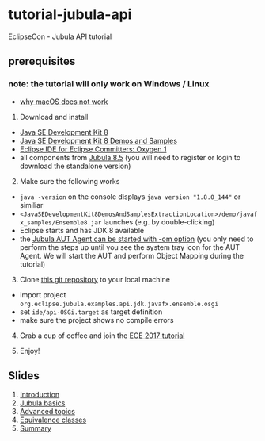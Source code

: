 # tutorial-jubula-api
EclipseCon - Jubula API tutorial

## prerequisites

### note: the tutorial will only work on Windows / Linux
- [why macOS does not work](http://eclip.se/525658)

1. Download and install
- [Java SE Development Kit 8](http://www.oracle.com/technetwork/java/javase/downloads/index.html)
- [Java SE Development Kit 8 Demos and Samples](http://www.oracle.com/technetwork/java/javase/downloads/jdk8-downloads-2133151.html) 
- [Eclipse IDE for Eclipse Committers: Oxygen 1](http://www.eclipse.org/downloads/packages/eclipse-ide-eclipse-committers/oxygen1)
- all components from [Jubula 8.5](https://testing.bredex.de/jubula-download-page.html) (you will need to register or login to download the standalone version)

2. Make sure the following works
- `java -version` on the console displays `java version "1.8.0_144"` or similiar
- `<JavaSEDevelopmentKit8DemosAndSamplesExtractionLocation>/demo/javafx_samples/Ensemble8.jar` launches (e.g. by double-clicking)
- Eclipse starts and has JDK 8 available
- the [Jubula AUT Agent can be started with -om option](https://testing.bredex.de/faqs/how-can-i-perform-mapping-when-using-the-api-without-requiring-the-ite.html) (you only need to perform the steps up until you see the system tray icon for the AUT Agent. We will start the AUT and perform Object Mapping during the tutorial)

3. Clone [this git repository](https://github.com/open-co-de/tutorial-jubula-api.git) to your local machine
- import project `org.eclipse.jubula.examples.api.jdk.javafx.ensemble.osgi`
- set `ide/api-OSGi.target` as target definition
- make sure the project shows no compile errors

4. Grab a cup of coffee and join the [ECE 2017 tutorial](https://www.eclipsecon.org/europe2017/session/ui-test-automation-using-jubula-api-why-how-and-what)

5. Enjoy!

## Slides
 1. [Introduction](https://open-co-de.github.io/tutorial-jubula-api/slides/01_Intro.html)
 1. [Jubula basics](https://open-co-de.github.io/tutorial-jubula-api/slides/02_Basics.html)
 1. [Advanced topics](https://open-co-de.github.io/tutorial-jubula-api/slides/03_Advanced.html)
 1. [Equivalence classes](https://open-co-de.github.io/tutorial-jubula-api/slides/04_Equi.html)
 1. [Summary](https://open-co-de.github.io/tutorial-jubula-api/slides/05_Summary.html)
